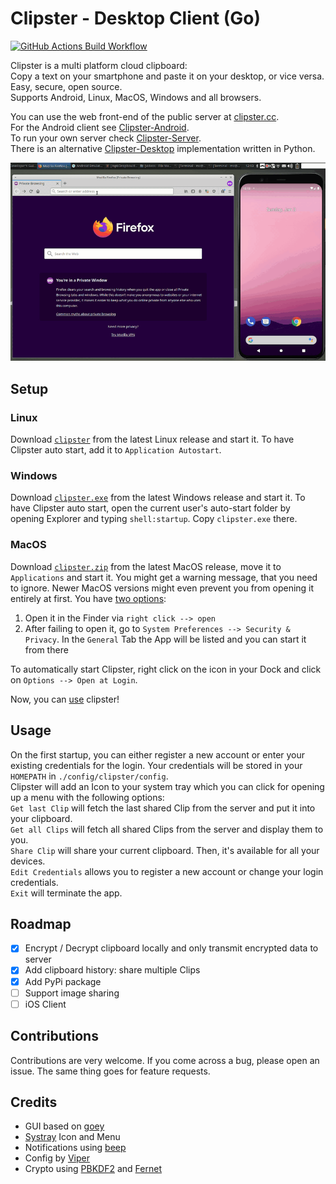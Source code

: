 # Clipster - Desktop Client (Go)

[![GitHub Actions Build Workflow](https://github.com/mc51/Clipster-Desktop/workflows/Build/badge.svg)](https://github.com/mc51/Clipster-Desktop/actions)  

Clipster is a multi platform cloud clipboard:  
Copy a text on your smartphone and paste it on your desktop, or vice versa.  
Easy, secure, open source.  
Supports Android, Linux, MacOS, Windows and all browsers.   

You can use the web front-end of the public server at [clipster.cc](https://clipster.cc).  
For the Android client see [Clipster-Android](https://github.com/mc51/Clipster-Android).  
To run your own server check [Clipster-Server](https://github.com/mc51/Clipster-Server).  
There is  an alternative [Clipster-Desktop](https://github.com/mc51/Clipster-Desktop-Py) implementation written in Python.
  
![Clipster demo](assets/demo_01.gif)  
  
## Setup

### Linux 

Download [`clipster`](https://github.com/mc51/Clipster-Desktop/releases/latest/download/clipster) from the latest Linux release and start it. To have Clipster auto start, add it to `Application Autostart`.

### Windows

Download [`clipster.exe`](https://github.com/mc51/Clipster-Desktop/releases/latest/download/clipster.exe) from the latest Windows release and start it. To have Clipster auto start, open the current user's auto-start folder by opening Explorer and typing `shell:startup`. Copy `clipster.exe` there. 

### MacOS

Download [`clipster.zip`](https://github.com/mc51/Clipster-Desktop/releases/latest/download/clipster.zip) from the latest MacOS release, move it to `Applications` and start it. You might get a warning message, that you need to ignore. Newer MacOS versions might even prevent you from opening it entirely at first. You have [two options](https://support.apple.com/guide/mac-help/open-a-mac-app-from-an-unidentified-developer-mh40616/mac):  
1. Open it in the Finder via `right click --> open`
2. After failing to open it, go to `System Preferences --> Security & Privacy`. In the `General` Tab the App will be listed and you can start it from there  
  
To automatically start Clipster, right click on the icon in your Dock and click on `Options --> Open at Login`.  
    
Now, you can [use](#usage) clipster!  
  
## Usage

On the first startup, you can either register a new account or enter your existing credentials for the login. Your credentials will be stored in your `HOMEPATH` in `./config/clipster/config`.  
Clipster will add an Icon to your system tray which you can click for opening up a menu with the following options:  
`Get last Clip` will fetch the last shared Clip from the server and put it into your clipboard.  
`Get all Clips` will fetch all shared Clips from the server and display them to you.  
`Share Clip` will share your current clipboard. Then, it's available for all your devices.  
`Edit Credentials` allows you to register a new account or change your login credentials.  
`Exit` will terminate the app.  

## Roadmap

- [x] Encrypt / Decrypt clipboard locally and only transmit encrypted data to server
- [x] Add clipboard history: share multiple Clips
- [x] Add PyPi package
- [ ] Support image sharing
- [ ] iOS Client  
  
## Contributions

Contributions are very welcome. If you come across a bug, please open an issue. The same thing goes for feature requests.

## Credits

- GUI based on [goey](https://pkg.go.dev/bitbucket.org/rj/goey)
- [Systray](https://pkg.go.dev/github.com/getlantern/systray) Icon and Menu
- Notifications using [beep](https://github.com/gen2brain/beeep)
- Config by [Viper](https://github.com/spf13/viper)
- Crypto using [PBKDF2](https://pkg.go.dev/golang.org/x/crypto/pbkdf2) and [Fernet](https://github.com/fernet/fernet-go)